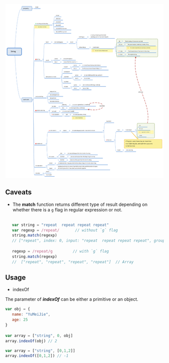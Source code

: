 ![string](../assets/string.svg)

## Caveats

- The **match** function returns different type of result depending on whether there is a `g` flag in regular expression or not.
```javascript

   var string = "repeat  repeat repeat repeat"
   var regexp = /repeat/       // without `g` flag
   string.match(regexp)
   // ["repeat", index: 0, input: "repeat  repeat repeat repeat", groups: undefined]  // Object
   
   regexp = /repeat/g         // with `g` flag
   string.match(regexp)
   //  ["repeat", "repeat", "repeat", "repeat"]  // Array
```
## Usage

- indexOf 

The parameter of ***indexOf*** can be either a primitive or an object.

```javascript
var obj = {
   name: "YuMeiJie",
   age: 25
}

var array = ["string", 0, obj]
array.indexOf(obj) // 2
```

```javascript
var array = ["string", [0,1,2]]
array.indexOf([0,1,2]) // -1
```

